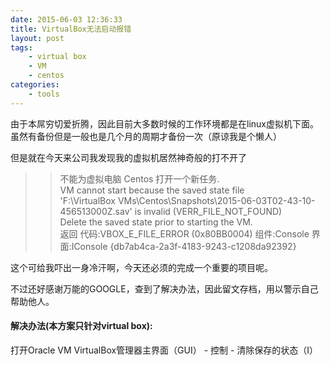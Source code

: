 ```yaml
---
date: 2015-06-03 12:36:33
title: VirtualBox无法启动报错
layout: post
tags:
    - virtual box
    - VM
    - centos
categories:
    - tools
---
```


由于本屌穷切爱折腾，因此目前大多数时候的工作环境都是在linux虚拟机下面。虽然有备份但是一般也是几个月的周期才备份一次（原谅我是个懒人）

但是就在今天来公司我发现我的虚拟机居然神奇般的打不开了
>> 不能为虚拟电脑 Centos 打开一个新任务.  
>> VM cannot start because the saved state file   
>> 'F:\VirtualBox VMs\Centos\Snapshots\2015-06-03T02-43-10-456513000Z.sav' is invalid (VERR_FILE_NOT_FOUND)  
>> Delete the saved state prior to starting the VM.   
>> 返回 代码:VBOX_E_FILE_ERROR (0x80BB0004) 组件:Console 界面:IConsole {db7ab4ca-2a3f-4183-9243-c1208da92392}

这个可给我吓出一身冷汗啊，今天还必须的完成一个重要的项目呢。

不过还好感谢万能的GOOGLE，查到了解决办法，因此留文存档，用以警示自己帮助他人。

#### 解决办法(本方案只针对virtual box):
打开Oracle VM VirtualBox管理器主界面（GUI） - 控制 - 清除保存的状态（I）

